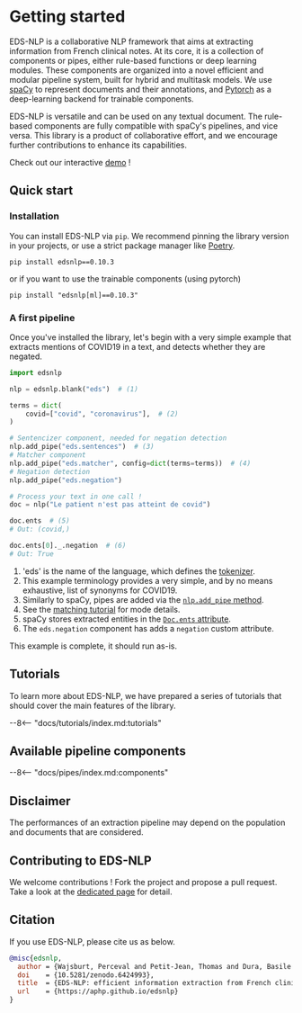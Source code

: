 # Getting started

EDS-NLP is a collaborative NLP framework that aims at extracting information from French clinical notes.
At its core, it is a collection of components or pipes, either rule-based functions or
deep learning modules. These components are organized into a novel efficient and modular pipeline system, built for hybrid and multitask models. We use [spaCy](https://spacy.io) to represent documents and their annotations, and [Pytorch](https://pytorch.org/) as a deep-learning backend for trainable components.

EDS-NLP is versatile and can be used on any textual document. The rule-based components are fully compatible with spaCy's pipelines, and vice versa. This library is a product of collaborative effort, and we encourage further contributions to enhance its capabilities.

Check out our interactive [demo](https://aphp.github.io/edsnlp/demo/) !

## Quick start

### Installation

You can install EDS-NLP via `pip`. We recommend pinning the library version in your projects, or use a strict package manager like [Poetry](https://python-poetry.org/).

```{: data-md-color-scheme="slate" }
pip install edsnlp==0.10.3
```

or if you want to use the trainable components (using pytorch)

```{: data-md-color-scheme="slate" }
pip install "edsnlp[ml]==0.10.3"
```

### A first pipeline

Once you've installed the library, let's begin with a very simple example that extracts mentions of COVID19 in a text, and detects whether they are negated.

```python
import edsnlp

nlp = edsnlp.blank("eds")  # (1)

terms = dict(
    covid=["covid", "coronavirus"],  # (2)
)

# Sentencizer component, needed for negation detection
nlp.add_pipe("eds.sentences")  # (3)
# Matcher component
nlp.add_pipe("eds.matcher", config=dict(terms=terms))  # (4)
# Negation detection
nlp.add_pipe("eds.negation")

# Process your text in one call !
doc = nlp("Le patient n'est pas atteint de covid")

doc.ents  # (5)
# Out: (covid,)

doc.ents[0]._.negation  # (6)
# Out: True
```

1. 'eds' is the name of the language, which defines the [tokenizer](/tokenizers).
2. This example terminology provides a very simple, and by no means exhaustive, list of synonyms for COVID19.
3. Similarly to spaCy, pipes are added via the [`nlp.add_pipe` method](https://spacy.io/api/language#add_pipe).
4. See the [matching tutorial](tutorials/matching-a-terminology.md) for mode details.
5. spaCy stores extracted entities in the [`Doc.ents` attribute](https://spacy.io/api/doc#ents).
6. The `eds.negation` component has adds a `negation` custom attribute.

This example is complete, it should run as-is.

## Tutorials

To learn more about EDS-NLP, we have prepared a series of tutorials that should cover the main features of the library.

--8<-- "docs/tutorials/index.md:tutorials"

## Available pipeline components

--8<-- "docs/pipes/index.md:components"

## Disclaimer

The performances of an extraction pipeline may depend on the population and documents that are considered.

## Contributing to EDS-NLP

We welcome contributions ! Fork the project and propose a pull request.
Take a look at the [dedicated page](https://aphp.github.io/edsnlp/latest/contributing/) for detail.

## Citation

If you use EDS-NLP, please cite us as below.

```bibtex
@misc{edsnlp,
  author = {Wajsburt, Perceval and Petit-Jean, Thomas and Dura, Basile and Cohen, Ariel and Jean, Charline and Bey, Romain},
  doi    = {10.5281/zenodo.6424993},
  title  = {EDS-NLP: efficient information extraction from French clinical notes},
  url    = {https://aphp.github.io/edsnlp}
}
```
